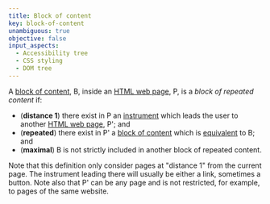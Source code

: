 ```yaml
---
title: Block of content
key: block-of-content
unambiguous: true
objective: false
input_aspects:
  - Accessibility tree
  - CSS styling
  - DOM tree
---
```


A [block of content][], B, inside an [HTML web page][], P, is a _block of repeated content_ if:

- (**distance 1**) there exist in P an [instrument][] which leads the user to another [HTML web page][], P'; and
- (**repeated**) there exist in P' a [block of content][] which is [equivalent][equivalent resource] to B; and
- (**maximal**) B is not strictly included in another block of repeated content.

Note that this definition only consider pages at "distance 1" from the current page. The instrument leading there will usually be either a link, sometimes a button. Note also that P' can be any page and is not restricted, for example, to pages of the same website.

[block of content]: #block-of-content 'Definition of Block of Content'
[equivalent resource]: #equivalent-resource 'Definition of Equivalent Resource'
[html web page]: #web-page-html 'Definition of Web Page'
[instrument]: #instrument-to-achieve-an-objective 'Definition of Instrument to Achieve an Objective'
